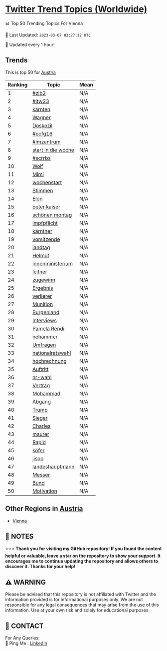 [Twitter Trend Topics (Worldwide)](https://github.com/ErcinDedeoglu/Twitter-Trend-Topics)
==========


📊 Top 50 Trending Topics For Vienna

📆 Last Updated: `2023-03-07 03:27:12 UTC`

🔧 Updated every 1 hour!


## Trends

This is top 50 for [Austria](</Austria>)

| Ranking | Topic | Mean |
| ------- | ------------ | ------------ |
| 1 | [#zib2](http://twitter.com/search?q=%23zib2) | N/A |
| 2 | [#ltw23](http://twitter.com/search?q=%23ltw23) | N/A |
| 3 | [kärnten](http://twitter.com/search?q=k%c3%a4rnten) | N/A |
| 4 | [Wagner](http://twitter.com/search?q=Wagner) | N/A |
| 5 | [Doskozil](http://twitter.com/search?q=Doskozil) | N/A |
| 6 | [#ecfg16](http://twitter.com/search?q=%23ecfg16) | N/A |
| 7 | [#imzentrum](http://twitter.com/search?q=%23imzentrum) | N/A |
| 8 | [start in die woche](http://twitter.com/search?q=start+in+die+woche) | N/A |
| 9 | [#scrrbs](http://twitter.com/search?q=%23scrrbs) | N/A |
| 10 | [Wolf](http://twitter.com/search?q=Wolf) | N/A |
| 11 | [Mimi](http://twitter.com/search?q=Mimi) | N/A |
| 12 | [wochenstart](http://twitter.com/search?q=wochenstart) | N/A |
| 13 | [Stimmen](http://twitter.com/search?q=Stimmen) | N/A |
| 14 | [Elon](http://twitter.com/search?q=Elon) | N/A |
| 15 | [peter kaiser](http://twitter.com/search?q=peter+kaiser) | N/A |
| 16 | [schönen montag](http://twitter.com/search?q=sch%c3%b6nen+montag) | N/A |
| 17 | [impfpflicht](http://twitter.com/search?q=impfpflicht) | N/A |
| 18 | [kärntner](http://twitter.com/search?q=k%c3%a4rntner) | N/A |
| 19 | [vorsitzende](http://twitter.com/search?q=vorsitzende) | N/A |
| 20 | [landtag](http://twitter.com/search?q=landtag) | N/A |
| 21 | [Helmut](http://twitter.com/search?q=Helmut) | N/A |
| 22 | [innenministerium](http://twitter.com/search?q=innenministerium) | N/A |
| 23 | [leitner](http://twitter.com/search?q=leitner) | N/A |
| 24 | [zugewinn](http://twitter.com/search?q=zugewinn) | N/A |
| 25 | [Ergebnis](http://twitter.com/search?q=Ergebnis) | N/A |
| 26 | [verlierer](http://twitter.com/search?q=verlierer) | N/A |
| 27 | [Munition](http://twitter.com/search?q=Munition) | N/A |
| 28 | [Burgenland](http://twitter.com/search?q=Burgenland) | N/A |
| 29 | [Interviews](http://twitter.com/search?q=Interviews) | N/A |
| 30 | [Pamela Rendi](http://twitter.com/search?q=Pamela+Rendi) | N/A |
| 31 | [nehammer](http://twitter.com/search?q=nehammer) | N/A |
| 32 | [Umfragen](http://twitter.com/search?q=Umfragen) | N/A |
| 33 | [nationalratswahl](http://twitter.com/search?q=nationalratswahl) | N/A |
| 34 | [hochrechnung](http://twitter.com/search?q=hochrechnung) | N/A |
| 35 | [Auftritt](http://twitter.com/search?q=Auftritt) | N/A |
| 36 | [nr-wahl](http://twitter.com/search?q=nr-wahl) | N/A |
| 37 | [Vertrag](http://twitter.com/search?q=Vertrag) | N/A |
| 38 | [Mohammad](http://twitter.com/search?q=Mohammad) | N/A |
| 39 | [Abgang](http://twitter.com/search?q=Abgang) | N/A |
| 40 | [Trump](http://twitter.com/search?q=Trump) | N/A |
| 41 | [Sieger](http://twitter.com/search?q=Sieger) | N/A |
| 42 | [Charles](http://twitter.com/search?q=Charles) | N/A |
| 43 | [maurer](http://twitter.com/search?q=maurer) | N/A |
| 44 | [Rapid](http://twitter.com/search?q=Rapid) | N/A |
| 45 | [köfer](http://twitter.com/search?q=k%c3%b6fer) | N/A |
| 46 | [jisoo](http://twitter.com/search?q=jisoo) | N/A |
| 47 | [landeshauptmann](http://twitter.com/search?q=landeshauptmann) | N/A |
| 48 | [Messer](http://twitter.com/search?q=Messer) | N/A |
| 49 | [Bund](http://twitter.com/search?q=Bund) | N/A |
| 50 | [Motivation](http://twitter.com/search?q=Motivation) | N/A |



## Other Regions in [Austria](</Austria>)

* [Vienna](</Austria/Vienna.md>)



## 📝 NOTES

⭐⭐⭐ **Thank you for visiting my GitHub repository! If you found the content helpful or valuable, leave a star on the repository to show your support. It encourages me to continue updating the repository and allows others to discover it. Thanks for your help!**


## ⚠️ WARNING

Please be advised that this repository is not affiliated with Twitter and the information provided is for informational purposes only. We are not responsible for any legal consequences that may arise from the use of this information. Use at your own risk and solely for educational purposes.


## 📨 CONTACT

 For Any Queries:  
            🏓 Ping Me : [LinkedIn](https://www.linkedin.com/in/ercindedeoglu/)

